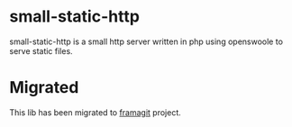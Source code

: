 # small-static-http

small-static-http is a small http server written in php using openswoole to serve static files.

# Migrated

This lib has been migrated to [framagit](https://framagit.org/small) project.
